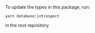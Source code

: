 To update the types in this package, run:

```
yarn database:introspect
```

in the root repository.
